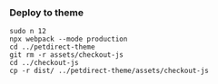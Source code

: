 ### Deploy to theme

```
sudo n 12
npx webpack --mode production
cd ../petdirect-theme
git rm -r assets/checkout-js
cd ../checkout-js
cp -r dist/ ../petdirect-theme/assets/checkout-js
```
